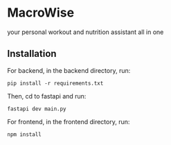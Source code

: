 # MacroWise
your personal workout and nutrition assistant all in one

## Installation

For backend, in the backend directory, run:

```pip install -r requirements.txt```

Then, cd to fastapi and run:

```fastapi dev main.py```

For frontend, in the frontend directory, run:

```npm install```
